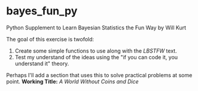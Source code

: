 # bayes_fun_py
Python Supplement to Learn Bayesian Statistics the Fun Way by Will Kurt

The goal of this exercise is twofold:
1. Create some simple functions to use along with the *LBSTFW* text.
2. Test my understand of the ideas using the "if you can code it, you understand it" theory.

Perhaps I'll add a section that uses this to solve practical problems at some point. **Working Title:** *A World Without Coins and Dice*
